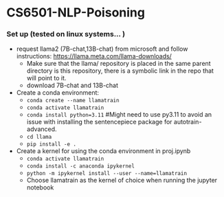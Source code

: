 # CS6501-NLP-Poisoning


### Set up (tested on linux systems... )

- request llama2 (7B-chat,13B-chat) from microsoft and follow instructions: https://llama.meta.com/llama-downloads/
    - Make sure that the llama/ repository is placed in the same parent directory is this repository, there is a symbolic link in the repo that will point to it.
    - download 7B-chat and 13B-chat
- Create a conda environment:
    - ```conda create --name llamatrain```
    - ```conda activate llamatrain ```
    - ```conda install python=3.11``` #Might need to use py3.11 to avoid an issue with installing the sentencepiece package for autotrain-advanced. 
    - ```cd llama```
    - ```pip install -e .```
- Create a kernel for using the conda environment in proj.ipynb
    - ```conda activate llamatrain```
    - ```conda install -c anaconda ipykernel```
    - ```python -m ipykernel install --user --name=llamatrain```
    - Choose llamatrain as the kernel of choice when running the jupyter notebook